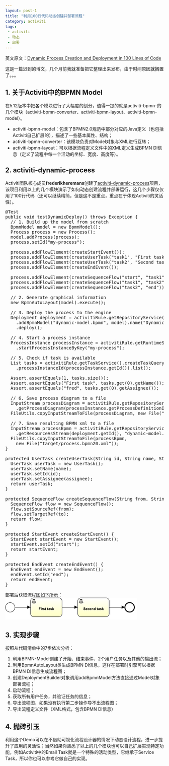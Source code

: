 ```yaml
---
layout: post-1
title: "利用100行代码动态创建并部署流程"
category: activiti 
tags: 
 - activiti
 - 动态
 - 部署
---
```


英文原文：[Dynamic Process Creation and Deployment in 100 Lines of Code](http://stacktrace.be/blog/2013/03/dynamic-process-creation-and-deployment-in-100-lines/)

这是一篇迟到的博文，几个月前我就准备把它整理出来发布，由于时间原因就搁置了。。。

## 1. 关于Activiti中的BPMN Model

在5.12版本中把各个模块进行了大幅度的划分，值得一提的就是activiti-bpmn-的几个模块（activiti-bpmn-converter、activiti-bpmn-layout、activiti-bpmn-model）。

* activiti-bpmn-model：包含了BPMN2.0规范中部分对应的Java定义（也包括Activiti自己扩展的），描述了一些基本属性、结构；
* activiti-bpmn-converter：该模块负责对Model对象与XML进行互转；
* activiti-bpmn-layout：可以根据流程定义文件中的XML定义生成BPMN DI信息（定义了流程中每一个活动的坐标、宽度、高度等）。

## 2. activiti-dynamic-process

Activiti团队核心成员**frederikheremans**创建了[activiti-dynamic-process](https://github.com/frederikheremans/activiti-dynamic-process)项目，该项目利用以上的几个模块演示了如何动态创建流程并部署运行，这几个步骤仅仅用了100行代码（还可以继续精简，但是这不是重点，重点在于体现Activiti的灵活性）。

<pre class="brush:java">
@Test
public void testDynamicDeploy() throws Exception {
  // 1. Build up the model from scratch
  BpmnModel model = new BpmnModel();
  Process process = new Process();
  model.addProcess(process);
  process.setId("my-process");

  process.addFlowElement(createStartEvent());
  process.addFlowElement(createUserTask("task1", "First task", "fred"));
  process.addFlowElement(createUserTask("task2", "Second task", "john"));
  process.addFlowElement(createEndEvent());

  process.addFlowElement(createSequenceFlow("start", "task1"));
  process.addFlowElement(createSequenceFlow("task1", "task2"));
  process.addFlowElement(createSequenceFlow("task2", "end"));

  // 2. Generate graphical information
  new BpmnAutoLayout(model).execute();

  // 3. Deploy the process to the engine
  Deployment deployment = activitiRule.getRepositoryService().createDeployment()
    .addBpmnModel("dynamic-model.bpmn", model).name("Dynamic process deployment")
    .deploy();

  // 4. Start a process instance
  ProcessInstance processInstance = activitiRule.getRuntimeService()
    .startProcessInstanceByKey("my-process");

  // 5. Check if task is available
  List tasks = activitiRule.getTaskService().createTaskQuery()
    .processInstanceId(processInstance.getId()).list();

  Assert.assertEquals(1, tasks.size());
  Assert.assertEquals("First task", tasks.get(0).getName());
  Assert.assertEquals("fred", tasks.get(0).getAssignee());

  // 6. Save process diagram to a file  
  InputStream processDiagram = activitiRule.getRepositoryService()
    .getProcessDiagram(processInstance.getProcessDefinitionId());
  FileUtils.copyInputStreamToFile(processDiagram, new File("target/diagram.png"));

  // 7. Save resulting BPMN xml to a file
  InputStream processBpmn = activitiRule.getRepositoryService()
    .getResourceAsStream(deployment.getId(), "dynamic-model.bpmn");
  FileUtils.copyInputStreamToFile(processBpmn, 
    new File("target/process.bpmn20.xml"));
}

protected UserTask createUserTask(String id, String name, String assignee) {
  UserTask userTask = new UserTask();
  userTask.setName(name);
  userTask.setId(id);
  userTask.setAssignee(assignee);
  return userTask;
}

protected SequenceFlow createSequenceFlow(String from, String to) {
  SequenceFlow flow = new SequenceFlow();
  flow.setSourceRef(from);
  flow.setTargetRef(to);
  return flow;
}

protected StartEvent createStartEvent() {
  StartEvent startEvent = new StartEvent();
  startEvent.setId("start");
  return startEvent;
}

protected EndEvent createEndEvent() {
  EndEvent endEvent = new EndEvent();
  endEvent.setId("end");
  return endEvent;
}
</pre>

部署后获取流程图如下所示：
![](/files/2013/05/diagram.png)

## 3. 实现步骤

按照从代码清单中的7步依次分析：

1. 利用BPMN-Model创建了开始、结束事件、2个用户任务以及其他的输出流；
2. 利用BpmnAutoLayout类生成BPMN DI信息，这样在部署时引擎可以根据BPMN DI信息生成流程图；
3. 创建DeploymentBuilder对象调用addBpmnModel方法直接通过Model对象部署流程；
4. 启动流程；
5. 获取所有用户任务，并验证任务的信息；
6. 导出流程图，如果没有执行第二步操作导不出流程图；
7. 导出流程定义文件（XML格式，包含BPMN DI信息）

## 4. 抛砖引玉

利用这个Demo可以在不借助可视化流程设计器的情况下动态设计流程，进一步提升了应用的灵活性；当然如果你熟悉了以上的几个模块也可以自己扩展实现特定功能，例如Activiti中的Email Task就是一个特殊的活动类型，它继承于Service Task，所以你也可以参考它做自己的实现。